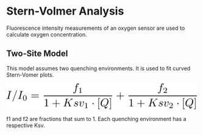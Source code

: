 Stern-Volmer Analysis 
=====================

Fluorescence intensity measurements of an oxygen sensor are used to calculate oxygen concentration.  

Two-Site Model
-----
This model assumes two quenching environments. It is used to fit curved Stern-Vomer plots.

<img src="images/two-site.png" style="width: 500px;"/>

f1 and f2 are fractions that sum to 1. Each quenching environment has a respective Ksv. 